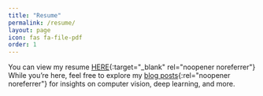 ```yaml
---
title: "Resume"
permalink: /resume/
layout: page
icon: fas fa-file-pdf
order: 1
---
```

You can view my resume [HERE](https://drive.google.com/file/d/1N7l4pHevBBCVqbNycEHWdoGhi1SfTNd4/view?usp=drive_link){:target="_blank" rel="noopener noreferrer"}
While you’re here, feel free to explore my [blog posts](/){:rel="noopener noreferrer"} for insights on computer vision, deep learning, and more.
